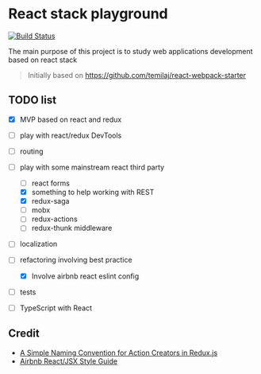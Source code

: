 # React stack playground

[![Build Status](https://travis-ci.org/rodmax/react-playground.svg?branch=master)](https://travis-ci.org/rodmax/react-playground)

The main purpose of this project is to study web applications development  based on react stack

> Initially based on https://github.com/temilaj/react-webpack-starter


## TODO list
- [x] MVP based on react and redux
- [ ] play with react/redux DevTools
- [ ] routing
- [ ] play with some mainstream react third party
    - [ ] react forms
    - [x] something to help working with REST
    - [x] redux-saga
    - [ ] mobx
    - [ ] redux-actions
    - [ ] redux-thunk middleware
- [ ] localization
- [ ] refactoring involving best practice
    - [x] Involve airbnb react eslint config
- [ ] tests
- [ ] TypeScript with React


## Credit
- [A Simple Naming Convention for Action Creators in Redux.js](https://decembersoft.com/posts/a-simple-naming-convention-for-action-creators-in-redux-js/)
- [Airbnb React/JSX Style Guide](https://github.com/airbnb/javascript/tree/master/react)
